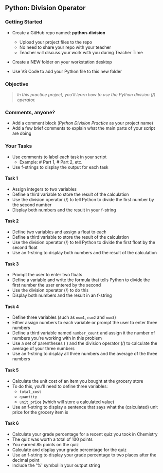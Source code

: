 ## Python: Division Operator

### Getting Started

- Create a GitHub repo named: **python-division**
    - Upload your project files to the repo
    - No need to share your repo with your teacher
    - Teacher will discuss your work with you during Teacher  Time

- Create a NEW folder on your workstation desktop
- Use VS Code to add your Python file to this new folder


### Objective

> *In this practice project, you'll learn how to use the Python division (/) operator.*


### Comments, anyone?

- Add a comment block (*Python Division Practice* as your project name)
- Add a few brief comments to explain what the main parts of your script are doing

### Your Tasks

- Use comments to label each task in your script
  - Example: # Part 1, # Part 2, etc.
- Use f-strings to display the output for each task

#### Task 1

- Assign integers to two variables
- Define a third variable to store the result of the calculation
- Use the division operator (/) to tell Python to divide the first number by the second number
- Display both numbers and the result in your f-string

#### Task 2

- Define two variables and assign a float to each
- Define a third variable to store the result of the calculation
- Use the division operator (/) to tell Python to divide the first float by the second float
- Use an f-string to display both numbers and the result of the calculation

#### Task 3

- Prompt the user to enter two floats
- Define a variable and write the formula that tells Python to divide the first number the user entered by the second
- Use the division operator (/) to do this
- Display both numbers and the result in an f-string

#### Task 4

- Define three variables (such as `num1`, `num2` and `num3`)
- Either assign numbers to each variable or prompt the user to enter three numbers
- Define a third variable named `number_count` and assign it the number of numbers you're working with in this problem
- Use a set of parentheses ( ) and the division operator (/) to calculate the average of your three numbers
- Use an f-string to display all three numbers and the average of the three numbers

#### Task 5

- Calculate the unit cost of an item you bought at the grocery store
- To do this, you'll need to define three variables:
  - `total_cost`
  - `quantity`
  - `unit_price` (which will store a calculated value)
- Use an f-string to display a sentence that says what the (calculated) unit price for the grocery item is

#### Task 6

- Calculate your grade percentage for a recent quiz you took in Chemistry
- The quiz was worth a total of 100 points
- You earned 85 points on the quiz
- Calculate and display your grade percentage for the quiz
- Use an f-string to display your grade percentage to two places after the decimal point
- Include the '%' symbol in your output string
